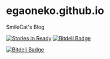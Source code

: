 # egaoneko.github.io
SmileCat's Blog

[![Stories in Ready](https://badge.waffle.io/egaoneko/egaoneko.github.io.png?label=ready&title=Ready)](https://waffle.io/egaoneko/egaoneko.github.io)
[![Bitdeli Badge](https://d2weczhvl823v0.cloudfront.net/egaoneko/egaoneko.github.io/trend.png)](https://bitdeli.com/free "Bitdeli Badge")



[![Bitdeli Badge](https://d2weczhvl823v0.cloudfront.net/egaoneko/egaoneko.github.io/trend.png)](https://bitdeli.com/free "Bitdeli Badge")

